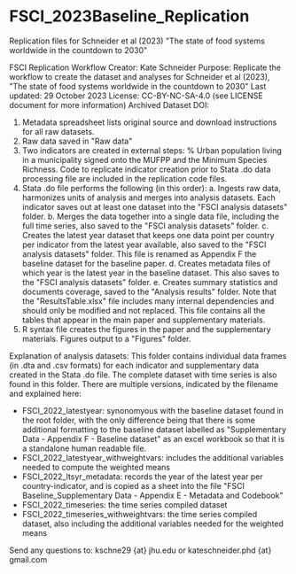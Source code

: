# FSCI_2023Baseline_Replication
Replication files for Schneider et al (2023) "The state of food systems worldwide in the countdown to 2030"

FSCI Replication Workflow
Creator: Kate Schneider
Purpose: Replicate the workflow to create the dataset and analyses for Schneider et al (2023), "The state of food systems worldwide in the countdown to 2030"
Last updated: 29 October 2023
License: CC-BY-NC-SA-4.0 (see LICENSE document for more information)
Archived Dataset DOI: 

1. Metadata spreadsheet lists original source and download instructions for all raw datasets.
2. Raw data saved in "Raw data"
3. Two indicators are created in external steps: % Urban population living in a municipality signed onto the MUFPP and the Minimum Species Richness. Code to replicate indicator creation prior to Stata .do data processing file are included in the replication code files.
4. Stata .do file performs the following (in this order):
	a. Ingests raw data, harmonizes units of analysis and merges into analysis datasets. Each indicator saves out at least one dataset into the "FSCI analysis datasets" folder. 
	b. Merges the data together into a single data file, including the full time series, also saved to the "FSCI analysis datasets" folder.
	c. Creates the latest year dataset that keeps one data point per country per indicator from the latest year available, also saved to the "FSCI analysis datasets" folder. This file is renamed as Appendix F the baseline dataset for the baseline paper.
	d. Creates metadata files of which year is the latest year in the baseline dataset. This also saves to the "FSCI analysis datasets" folder.
	e. Creates summary statistics and documents coverage, saved to the "Analysis results" folder. Note that the "ResultsTable.xlsx" file includes many internal dependencies and should only be modified and not replaced. This file contains all the tables that appear in the main paper and supplementary materials.
5. R syntax file creates the figures in the paper and the supplementary materials. Figures output to a "Figures" folder.


Explanation of analysis datasets: This folder contains individual data frames (in .dta and .csv formats) for each indicator and supplementary data created in the Stata .do file. The complete dataset with time series is also found in this folder. There are multiple versions, indicated by the filename and explained here:
- FSCI_2022_latestyear: synonomyous with the baseline dataset found in the root folder, with the only difference being that there is some additional formatting to the baseline dataset labelled as "Supplementary Data - Appendix F - Baseline dataset" as an excel workbook so that it is a standalone human readable file.
- FSCI_2022_latestyear_withweightvars: includes the additional variables needed to compute the weighted means
- FSCI_2022_ltsyr_metadata: records the year of the latest year per country-indicator, and is copied as a sheet into the file "FSCI Baseline_Supplementary Data - Appendix E - Metadata and Codebook"
- FSCI_2022_timeseries: the time series compiled dataset
- FSCI_2022_timeseries_withweightvars: the time series compiled dataset, also including the additional variables needed for the weighted means

Send any questions to: kschne29 {at} jhu.edu or kateschneider.phd {at} gmail.com
